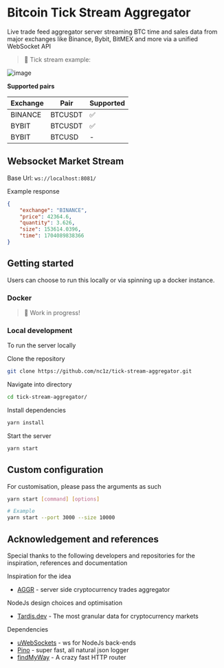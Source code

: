 # Bitcoin Tick Stream Aggregator

Live trade feed aggregator server streaming BTC time and sales data from major exchanges like Binance, Bybit, BitMEX and more via a unified WebSocket API

> :construction: Tick stream example:

![image](https://github.com/nc1z/tick-stream-aggregator/assets/111836326/a9e79ac5-cdcc-4dca-b828-97183eadd5f7)

**Supported pairs**

| Exchange | Pair    | Supported          |
| -------- | ------- | ------------------ |
| BINANCE  | BTCUSDT | :white_check_mark: |
| BYBIT    | BTCUSDT | :white_check_mark: |
| BYBIT    | BTCUSD  | -                  |

## Websocket Market Stream

Base Url: `ws://localhost:8081/`

Example response

```json
{
    "exchange": "BINANCE",
    "price": 42364.6,
    "quantity": 3.626,
    "size": 153614.0396,
    "time": 1704089838366
}
```

## Getting started

Users can choose to run this locally or via spinning up a docker instance.

### Docker

> :construction: Work in progress!

### Local development

To run the server locally

Clone the repository

```bash
git clone https://github.com/nc1z/tick-stream-aggregator.git
```

Navigate into directory

```bash
cd tick-stream-aggregator/
```

Install dependencies

```bash
yarn install
```

Start the server

```bash
yarn start
```

## Custom configuration

For customisation, please pass the arguments as such

```bash
yarn start [command] [options]

# Example
yarn start --port 3000 --size 10000
```

## Acknowledgement and references

Special thanks to the following developers and repositories for the inspiration, references and documentation

Inspiration for the idea

-   [AGGR](https://github.com/Tucsky/aggr-server) - server side cryptocurrency trades aggregator

NodeJs design choices and optimisation

-   [Tardis.dev](https://github.com/tardis-dev) - The most granular data for cryptocurrency markets

Dependencies

-   [uWebSockets](https://github.com/uNetworking/uWebSockets.js/tree/master) - ws for NodeJs back-ends
-   [Pino](https://github.com/pinojs/pino?tab=readme-ov-file) - super fast, all natural json logger
-   [findMyWay](https://github.com/delvedor/find-my-way) - A crazy fast HTTP router
